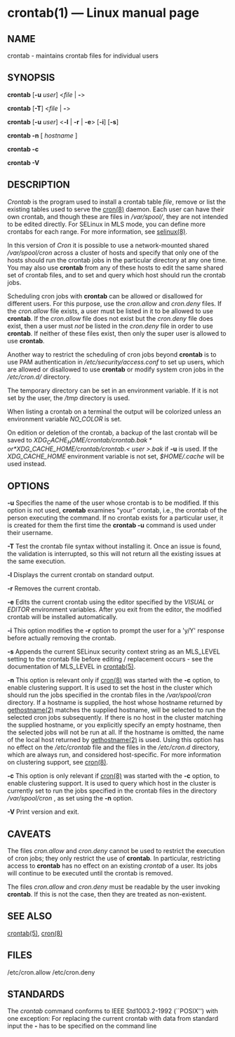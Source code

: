 # crontab(1) — Linux manual page

## NAME
crontab - maintains crontab files for individual users

## SYNOPSIS
**crontab** [**-u** *user*] <*file* | **-**>

**crontab** [**-T**] <*file* | **-**>

**crontab** [**-u** *user*] <**-l** | **-r** | **-e**> [**-i**] [**-s**]

**crontab -n** [ *hostname* ]

**crontab -c**

**crontab -V**

## DESCRIPTION
*Crontab* is the program used to install a crontab table *file*,
remove or list the existing tables used to serve the [cron(8)](../man8/cron.8.html)
daemon.  Each user can have their own crontab, and though these
are files in */var/spool/*, they are not intended to be edited
directly.  For SELinux in MLS mode, you can define more crontabs
for each range.  For more information, see [selinux(8)](../man8/selinux.8.html).

In this version of *Cron* it is possible to use a network-mounted
shared */var/spool/cron* across a cluster of hosts and specify that
only one of the hosts should run the crontab jobs in the
particular directory at any one time.  You may also use **crontab**
from any of these hosts to edit the same shared set of crontab
files, and to set and query which host should run the crontab
jobs.

Scheduling cron jobs with **crontab** can be allowed or disallowed for
different users.  For this purpose, use the *cron.allow* and
*cron.deny* files.  If the *cron.allow* file exists, a user must be
listed in it to be allowed to use **crontab**.  If the *cron.allow* file
does not exist but the *cron.deny* file does exist, then a user must
*not* be listed in the *cron.deny* file in order to use **crontab**.  If
neither of these files exist, then only the super user is allowed
to use **crontab**.

Another way to restrict the scheduling of cron jobs beyond **crontab**
is to use PAM authentication in */etc/security/access.conf* to set
up users, which are allowed or disallowed to use **crontab** or modify
system cron jobs in the */etc/cron.d/* directory.

The temporary directory can be set in an environment variable.  If
it is not set by the user, the */tmp* directory is used.

When listing a crontab on a terminal the output will be colorized
unless an environment variable *NO_COLOR* is set.

On edition or deletion of the crontab, a backup of the last
crontab will be saved to *$XDG_CACHE_HOME/crontab/crontab.bak* or
*$XDG_CACHE_HOME/crontab/crontab.< user >.bak* if **-u** is used.  If the
*XDG_CACHE_HOME* environment variable is not set, *$HOME/.cache* will
be used instead.

## OPTIONS
**-u**     Specifies the name of the user whose crontab is to be
modified.  If this option is not used, **crontab** examines
"your" crontab, i.e., the crontab of the person executing
the command. If no crontab exists for a particular user, it
is created for them the first time the **crontab -u** command
is used under their username.

**-T**     Test the crontab file syntax without installing it.  Once
an issue is found, the validation is interrupted, so this
will not return all the existing issues at the same
execution.

**-l**     Displays the current crontab on standard output.

**-r**     Removes the current crontab.

**-e**     Edits the current crontab using the editor specified by the
*VISUAL* or *EDITOR* environment variables.  After you exit
from the editor, the modified crontab will be installed
automatically.

**-i**     This option modifies the **-r** option to prompt the user for a
'y/Y' response before actually removing the crontab.

**-s**     Appends the current SELinux security context string as an
MLS_LEVEL setting to the crontab file before editing /
replacement occurs - see the documentation of MLS_LEVEL in
[crontab(5)](../man5/crontab.5.html).

**-n**     This option is relevant only if [cron(8)](../man8/cron.8.html) was started with
the **-c** option, to enable clustering support.  It is used to
set the host in the cluster which should run the jobs
specified in the crontab files in the */var/spool/cron*
directory.  If a hostname is supplied, the host whose
hostname returned by [gethostname(2)](../man2/gethostname.2.html) matches the supplied
hostname, will be selected to run the selected cron jobs
subsequently.  If there is no host in the cluster matching
the supplied hostname, or you explicitly specify an empty
hostname, then the selected jobs will not be run at all.
If the hostname is omitted, the name of the local host
returned by [gethostname(2)](../man2/gethostname.2.html) is used.  Using this option has
no effect on the */etc/crontab* file and the files in the
*/etc/cron.d* directory, which are always run, and considered
host-specific.  For more information on clustering support,
see [cron(8)](../man8/cron.8.html).

**-c**     This option is only relevant if [cron(8)](../man8/cron.8.html) was started with
the **-c** option, to enable clustering support.  It is used to
query which host in the cluster is currently set to run the
jobs specified in the crontab files in the directory
*/var/spool/cron* , as set using the **-n** option.

**-V**     Print version and exit.

## CAVEATS
The files *cron.allow* and *cron.deny* cannot be used to restrict the
execution of cron jobs; they only restrict the use of **crontab**.  In
particular, restricting access to **crontab** has no effect on an
existing *crontab* of a user. Its jobs will continue to be executed
until the crontab is removed.

The files *cron.allow* and *cron.deny* must be readable by the user
invoking **crontab**.  If this is not the case, then they are treated
as non-existent.

## SEE ALSO
[crontab(5)](../man5/crontab.5.html), [cron(8)](../man8/cron.8.html)

## FILES
/etc/cron.allow
/etc/cron.deny

## STANDARDS
The *crontab* command conforms to IEEE Std1003.2-1992 (``POSIX'')
with one exception: For replacing the current crontab with data
from standard input the **-** has to be specified on the command line
